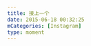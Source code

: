 ```yaml
---
title: 接上一个
date: 2015-06-18 00:32:25
mCategories: [Instagram]
type: moment
---
```


<div id="pics-20150618003225"></div>

<script>
var data = [
    {"link": "2015-06-17_174545.jpg", "type": "photo"}
];
picsRender(data, "pics-20150618003225");
</script>
